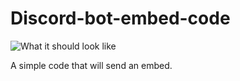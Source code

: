 # Discord-bot-embed-code

![What it should look like](https://cdn.discordapp.com/attachments/895422838255788035/895889835322130442/Capturewdwq2rr.PNG)

A simple code that will send an embed.

